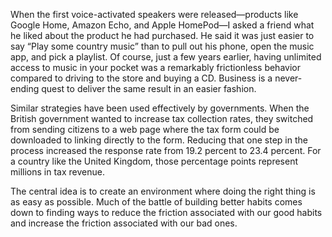When the first voice-activated speakers were released—products
like Google Home, Amazon Echo, and Apple HomePod—I asked a
friend what he liked about the product he had purchased. He said it
was just easier to say “Play some country music” than to pull out his
phone, open the music app, and pick a playlist. Of course, just a few
years earlier, having unlimited access to music in your pocket was a
remarkably frictionless behavior compared to driving to the store and
buying a CD. Business is a never-ending quest to deliver the same
result in an easier fashion.

Similar strategies have been used effectively by governments. When
the British government wanted to increase tax collection rates, they
switched from sending citizens to a web page where the tax form could
be downloaded to linking directly to the form. Reducing that one step
in the process increased the response rate from 19.2 percent to 23.4
percent. For a country like the United Kingdom, those percentage
points represent millions in tax revenue.

The central idea is to create an environment where doing the right
thing is as easy as possible. Much of the battle of building better habits
comes down to finding ways to reduce the friction associated with our
good habits and increase the friction associated with our bad ones.